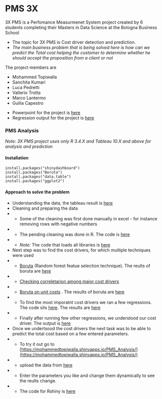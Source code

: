 # PMS 3X
3X PMS is a Perfomance Measurmenet System project created by 6 students completing their Masters in Data Science at the Bologna Business School


* The topic for 3X PMS is Cost driver detection and prediction. 
* *The main business problem that is being solved here is how can we predict the Total cost helping the customer to determine whether he should accept the proposition from a client or not*
 
 The project members are
  - Mohammed Topiwalla
  - Sanchita Kumari
  - Luca Pedretti
  - Vallerio Trotta
  - Marco Lantermo
  - Guilia Capestro

* Powerpoint for the project is [here](google.com)
* Regression output for the project is [here](google.com)

### PMS Analysis

*Note: 3X PMS project uses only R 3.4.X and Tableau 10.X and above for analysis and prediction*

#### Installation
```
install.packages("shinydashboard")
install.packages("Boruta")
install.packages("data.table")
install.packages("ggplot2")
```

#### Approach to solve the problem
* Understanding the data, the tableau result is [here](https://github.com/mmd52/PMS_Analysis/blob/master/PMS_TableauEda_Trial1_23_02_2018.pdf)
* Cleaning and preparing the data
* - Some of the cleaning was first done manually in excel - for instance removing rows with negative numbers
* - The pending cleaning was done in R. The code is [here](https://github.com/mmd52/PMS_Analysis/blob/master/DataCleaning.R)
* - *Note:* The code that loads all libraries is [here](https://github.com/mmd52/PMS_Analysis/blob/master/Libraries.R)
* Next step was to find the cost drivers, for which multiple techniques were used
* - [Boruta](https://github.com/mmd52/PMS_Analysis/blob/master/EDA_TRIAL_1.R) (Random forest featue selection technique). The reults of boruta are [here](https://github.com/mmd52/PMS_Analysis/blob/master/Boruta_Results.jpeg) 
* - [Checking correletarion among major cost drivers](https://github.com/mmd52/PMS_Analysis/blob/master/EDA_TRIAL_2.R)
* - [Boruta on unit costs](https://github.com/mmd52/PMS_Analysis/blob/master/EDA_TRIAL_3.R) . The results of boruta are [here](https://github.com/mmd52/PMS_Analysis/blob/master/Boruta_Unit.jpeg)
* -  To find the most imporatnt cost drivers we ran a few regressions. The code sits [here](https://github.com/mmd52/PMS_Analysis/blob/master/RegressionUnderstanding.R). The results are [here](https://github.com/mmd52/PMS_Analysis/blob/master/Findings.md)
* - Finally after running few other regressions, we understood our cost driver. The output is [here](https://github.com/mmd52/PMS_Analysis/blob/master/Regressions%20Output.pdf)
* Once we undertsood the cost drivers the next task was to be able to predict the total cost based on a few entered parameters.
* - To try it out go to [https://mohammedtopiwalla.shinyapps.io/PMS_Analysis/](https://mohammedtopiwalla.shinyapps.io/PMS_Analysis/)
* - upload the data from [here](https://github.com/mmd52/PMS_Analysis/blob/master/FinalPMSData.csv)
* - Enter the parameters you like and change them dynamically to see the reults change.
* - The code for Rshiny is [here](https://github.com/mmd52/PMS_Analysis/blob/master/Shiny_Framework.R)